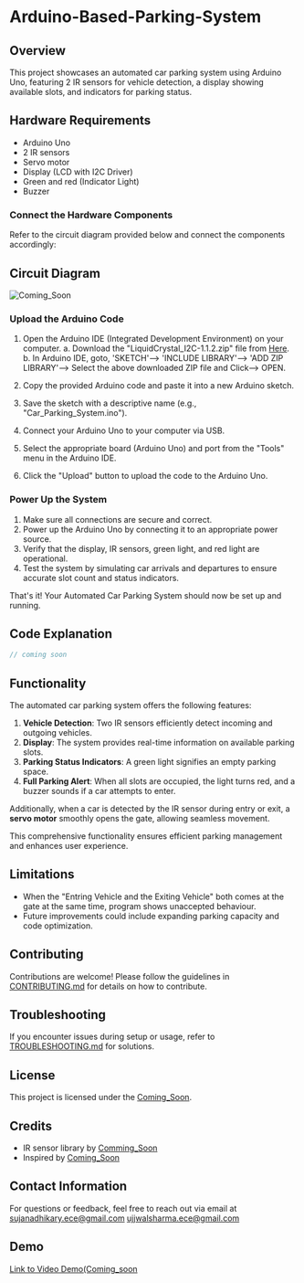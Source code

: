 # Arduino-Based-Parking-System

## Overview
This project showcases an automated car parking system using Arduino Uno, featuring 2 IR sensors for vehicle detection, a display showing available slots, and indicators for parking status.

## Hardware Requirements
- Arduino Uno
- 2 IR sensors
- Servo motor
- Display (LCD with I2C Driver)
- Green and red (Indicator Light)
- Buzzer

###  Connect the Hardware Components
Refer to the circuit diagram provided below and connect the components accordingly:
## Circuit Diagram
![Coming_Soon](coming-soon)

###  Upload the Arduino Code
1. Open the Arduino IDE (Integrated Development Environment) on your computer.
         a. Download the "LiquidCrystal_I2C-1.1.2.zip" file from [Here](coming-soon).
         b. In Arduino IDE, goto, 'SKETCH'--> 'INCLUDE LIBRARY'--> 'ADD ZIP LIBRARY'--> Select the above downloaded ZIP file and Click--> OPEN.

2. Copy the provided Arduino code and paste it into a new Arduino sketch.
3. Save the sketch with a descriptive name (e.g., "Car_Parking_System.ino").
4. Connect your Arduino Uno to your computer via USB.
5. Select the appropriate board (Arduino Uno) and port from the "Tools" menu in the Arduino IDE.
6. Click the "Upload" button to upload the code to the Arduino Uno.

###  Power Up the System
1. Make sure all connections are secure and correct.
2. Power up the Arduino Uno by connecting it to an appropriate power source.
3. Verify that the display, IR sensors, green light, and red light are operational.
4. Test the system by simulating car arrivals and departures to ensure accurate slot count and status indicators.

That's it! Your Automated Car Parking System should now be set up and running.



## Code Explanation
```cpp
// coming soon
```

## Functionality
The automated car parking system offers the following features:

1. **Vehicle Detection**: Two IR sensors efficiently detect incoming and outgoing vehicles.
2. **Display**: The system provides real-time information on available parking slots.
3. **Parking Status Indicators**: A green light signifies an empty parking space.
4. **Full Parking Alert**: When all slots are occupied, the light turns red, and a buzzer sounds if a car attempts to enter.

Additionally, when a car is detected by the IR sensor during entry or exit, a **servo motor** smoothly opens the gate, allowing seamless movement.

This comprehensive functionality ensures efficient parking management and enhances user experience.

## Limitations
- When the "Entring Vehicle and the Exiting Vehicle" both comes at the gate at the same time, program shows unaccepted behaviour.
- Future improvements could include expanding parking capacity and code optimization.

## Contributing
Contributions are welcome! Please follow the guidelines in [CONTRIBUTING.md](CONTRIBUTING.md) for details on how to contribute.

## Troubleshooting
If you encounter issues during setup or usage, refer to [TROUBLESHOOTING.md](TROUBLESHOOTING.md) for solutions.

## License
This project is licensed under the [Coming_Soon](LICENSE).

## Credits
- IR sensor library by [Comming_Soon](link-to-library)
- Inspired by [Coming_Soon](link-to-inspiration)

## Contact Information
For questions or feedback, feel free to reach out via email at
[sujanadhikary.ece@gmail.com](mailto:sujanadhikary.ece@gmail.com)
[ujjwalsharma.ece@gmail.com](mailto:ujjwalsharma.ece@gmail.com)

## Demo
[Link to Video Demo(Coming_soon](link-to-your-demo-video-or-images)

